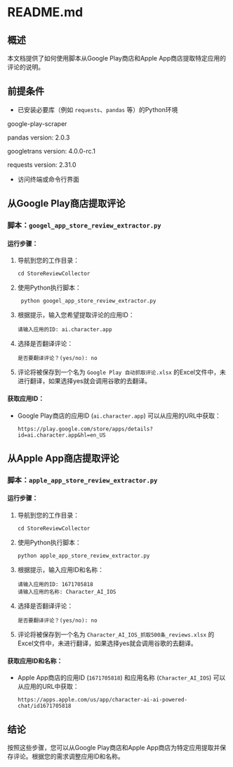 # README.md

## 概述
本文档提供了如何使用脚本从Google Play商店和Apple App商店提取特定应用的评论的说明。

## 前提条件
- 已安装必要库（例如 `requests`、`pandas` 等）的Python环境
  
google-play-scraper

pandas version: 2.0.3

googletrans version: 4.0.0-rc.1

requests version: 2.31.0

- 访问终端或命令行界面

## 从Google Play商店提取评论

### 脚本：`googel_app_store_review_extractor.py`

#### 运行步骤：
1. 导航到您的工作目录：
   ```
   cd StoreReviewCollector
   ```
2. 使用Python执行脚本：
   ```
    python googel_app_store_review_extractor.py 
   ```
3. 根据提示，输入您希望提取评论的应用ID：
   ```
   请输入应用的ID: ai.character.app
   ```
4. 选择是否翻译评论：
   ```
   是否要翻译评论？(yes/no): no
   ```
5. 评论将被保存到一个名为 `Google Play 自动抓取评论.xlsx` 的Excel文件中，未进行翻译，如果选择yes就会调用谷歌的去翻译。

#### 获取应用ID：
- Google Play商店的应用ID (`ai.character.app`) 可以从应用的URL中获取：
  ```
  https://play.google.com/store/apps/details?id=ai.character.app&hl=en_US
  ```

## 从Apple App商店提取评论

### 脚本：`apple_app_store_review_extractor.py`

#### 运行步骤：
1. 导航到您的工作目录：
   ```
   cd StoreReviewCollector
   ```
2. 使用Python执行脚本：
   ```
   python apple_app_store_review_extractor.py
   ```
3. 根据提示，输入应用ID和名称：
   ```
   请输入应用的ID: 1671705818
   请输入应用的名称: Character_AI_IOS
   ```
4. 选择是否翻译评论：
   ```
   是否要翻译评论？(yes/no): no
   ```
5. 评论将被保存到一个名为 `Character_AI_IOS_抓取500条_reviews.xlsx` 的Excel文件中，未进行翻译，如果选择yes就会调用谷歌的去翻译。

#### 获取应用ID和名称：
- Apple App商店的应用ID (`1671705818`) 和应用名称 (`Character_AI_IOS`) 可以从应用的URL中获取：
  ```
  https://apps.apple.com/us/app/character-ai-ai-powered-chat/id1671705818
  ```

## 结论
按照这些步骤，您可以从Google Play商店和Apple App商店为特定应用提取并保存评论。根据您的需求调整应用ID和名称。

